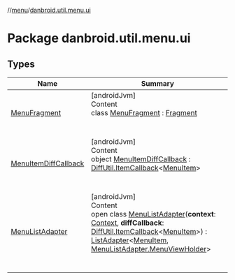 //[menu](../index.md)/[danbroid.util.menu.ui](index.md)



# Package danbroid.util.menu.ui  


## Types  
  
|  Name|  Summary| 
|---|---|
| [MenuFragment](-menu-fragment/index.md)| [androidJvm]  <br>Content  <br>class [MenuFragment](-menu-fragment/index.md) : [Fragment](https://developer.android.com/reference/kotlin/androidx/fragment/app/Fragment.html)  <br><br><br>
| [MenuItemDiffCallback](-menu-item-diff-callback/index.md)| [androidJvm]  <br>Content  <br>object [MenuItemDiffCallback](-menu-item-diff-callback/index.md) : [DiffUtil.ItemCallback](https://developer.android.com/reference/kotlin/androidx/recyclerview/widget/DiffUtil.ItemCallback.html)<[MenuItem](../danbroid.util.menu/-menu-item/index.md)>   <br><br><br>
| [MenuListAdapter](-menu-list-adapter/index.md)| [androidJvm]  <br>Content  <br>open class [MenuListAdapter](-menu-list-adapter/index.md)(**context**: [Context](https://developer.android.com/reference/kotlin/android/content/Context.html), **diffCallback**: [DiffUtil.ItemCallback](https://developer.android.com/reference/kotlin/androidx/recyclerview/widget/DiffUtil.ItemCallback.html)<[MenuItem](../danbroid.util.menu/-menu-item/index.md)>) : [ListAdapter](https://developer.android.com/reference/kotlin/androidx/recyclerview/widget/ListAdapter.html)<[MenuItem](../danbroid.util.menu/-menu-item/index.md), [MenuListAdapter.MenuViewHolder](-menu-list-adapter/-menu-view-holder/index.md)>   <br><br><br>

